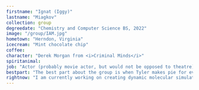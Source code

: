```yaml
---
firstname: "Ignat (Iggy)"
lastname: "Miagkov"
collection: group
degreedate: "Chemistry and Computer Science BS, 2022"
image: "/group/IAM.jpg"
hometown: "Herndon, Virginia"
icecream: "Mint chocolate chip"
coffee:
character: "Derek Morgan from <i>Criminal Minds</i>"
spiritanimal:
job: "Actor (probably movie actor, but would not be opposed to theatre)"
bestpart: "The best part about the group is when Tyler makes pie for everyone and destroys you in his own boardgames."
rightnow: "I am currently working on creating dynamic molecular simulations for surface area interactions between epoxy and other substances/materials. These simulations will help us create a better image of the exact molecular interactions at the surface interface. I also assist in running epoxy interface experiments on the PM5 magnet."
---
```

